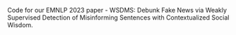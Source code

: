 Code for our EMNLP 2023 paper - WSDMS: Debunk Fake News via Weakly Supervised Detection of Misinforming Sentences with Contextualized Social Wisdom.

